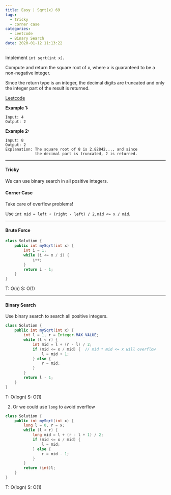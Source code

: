```yaml
---
title: Easy | Sqrt(x) 69
tags:
  - tricky
  - corner case
categories:
  - Leetcode
  - Binary Search
date: 2020-01-12 11:13:22
---
```


Implement `int sqrt(int x)`.

Compute and return the square root of *x*, where *x* is guaranteed to be a non-negative integer.

Since the return type is an integer, the decimal digits are truncated and only the integer part of the result is returned.

[Leetcode](https://leetcode.com/problems/sqrtx/)

<!--more-->

**Example 1:**

```
Input: 4
Output: 2
```

**Example 2:**

```
Input: 8
Output: 2
Explanation: The square root of 8 is 2.82842..., and since 
             the decimal part is truncated, 2 is returned.
```

---

#### Tricky 

We can use binary search in all positive integers.

#### Corner Case

Take care of overflow problems! 

Use `int mid = left + (right - left) / 2`,  `mid <= x / mid`.

---

#### Brute Force 

```java
class Solution {
    public int mySqrt(int x) {
        int i = 1;
        while (i <= x / i) {
            i++;
        }
        return i - 1;
    }
}
```

T: O(n) 			S: O(1)

---

#### Binary Search

Use binary search to search all positive integers.

```java
class Solution {
    public int mySqrt(int x) {
        int l = 1, r = Integer.MAX_VALUE;
        while (l < r) {
            int mid = l + (r - l) / 2;
            if (mid <= x / mid) {  // mid * mid <= x will overflow
                l = mid + 1;
            } else {
                r = mid;
            }
        }
        return l - 1;
    }
}
```

T: O(logn) 				S: O(1)

2. Or we could use `long` to avoid overflow

```java
class Solution {
    public int mySqrt(int x) {
        long l = 0, r = x;
        while (l < r) {
            long mid = l + (r - l + 1) / 2;
            if (mid <= x / mid) {
                l = mid;
            } else {
                r = mid - 1;
            }
        }
        return (int)l;
    }
}
```

T: O(logn)		S: O(1)